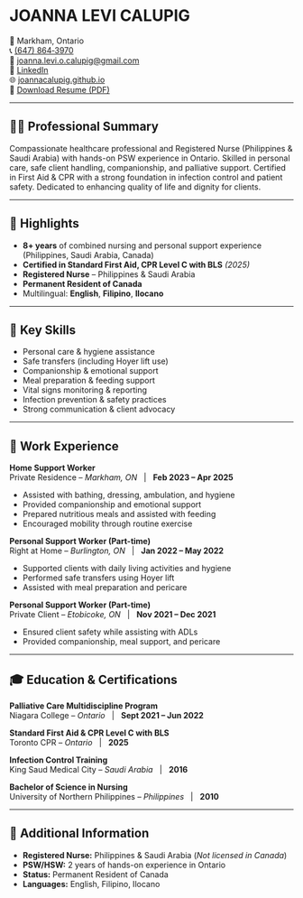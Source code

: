 # JOANNA LEVI CALUPIG

📍 Markham, Ontario  
📞 [(647) 864‑3970](tel:+16478643970)  
📧 [joanna.levi.o.calupig@gmail.com](mailto:joanna.levi.o.calupig@gmail.com)  
🔗 [LinkedIn](https://www.linkedin.com/in/joanna-levi-calupig-237481a3/)  
🌐 [joannacalupig.github.io](https://joannacalupig.github.io/)  
📄 [Download Resume (PDF)](resume.pdf)  

---

## 👩‍⚕️ Professional Summary

Compassionate healthcare professional and Registered Nurse (Philippines & Saudi Arabia) with hands-on PSW experience in Ontario. Skilled in personal care, safe client handling, companionship, and palliative support. Certified in First Aid & CPR with a strong foundation in infection control and patient safety. Dedicated to enhancing quality of life and dignity for clients.

---

## 🌟 Highlights

- **8+ years** of combined nursing and personal support experience (Philippines, Saudi Arabia, Canada)  
- **Certified in Standard First Aid, CPR Level C with BLS** *(2025)*  
- **Registered Nurse** – Philippines & Saudi Arabia  
- **Permanent Resident of Canada**  
- Multilingual: **English**, **Filipino**, **Ilocano**

---

## 🧰 Key Skills

- Personal care & hygiene assistance  
- Safe transfers (including Hoyer lift use)  
- Companionship & emotional support  
- Meal preparation & feeding support  
- Vital signs monitoring & reporting  
- Infection prevention & safety practices  
- Strong communication & client advocacy  

---

## 💼 Work Experience

**Home Support Worker**  
Private Residence – *Markham, ON* &nbsp; | &nbsp; **Feb 2023 – Apr 2025**  
- Assisted with bathing, dressing, ambulation, and hygiene  
- Provided companionship and emotional support  
- Prepared nutritious meals and assisted with feeding  
- Encouraged mobility through routine exercise  

**Personal Support Worker (Part-time)**  
Right at Home – *Burlington, ON* &nbsp; | &nbsp; **Jan 2022 – May 2022**  
- Supported clients with daily living activities and hygiene  
- Performed safe transfers using Hoyer lift  
- Assisted with meal preparation and pericare  

**Personal Support Worker (Part-time)**  
Private Client – *Etobicoke, ON* &nbsp; | &nbsp; **Nov 2021 – Dec 2021**  
- Ensured client safety while assisting with ADLs  
- Provided companionship, meal support, and pericare  

---

## 🎓 Education & Certifications

**Palliative Care Multidiscipline Program**  
Niagara College – *Ontario* &nbsp; | &nbsp; **Sept 2021 – Jun 2022**

**Standard First Aid & CPR Level C with BLS**  
Toronto CPR – *Ontario* &nbsp; | &nbsp; **2025**

**Infection Control Training**  
King Saud Medical City – *Saudi Arabia* &nbsp; | &nbsp; **2016**

**Bachelor of Science in Nursing**  
University of Northern Philippines – *Philippines* &nbsp; | &nbsp; **2010**

---

## 📌 Additional Information

- **Registered Nurse:** Philippines & Saudi Arabia (*Not licensed in Canada*)  
- **PSW/HSW:** 2 years of hands-on experience in Ontario  
- **Status:** Permanent Resident of Canada  
- **Languages:** English, Filipino, Ilocano
